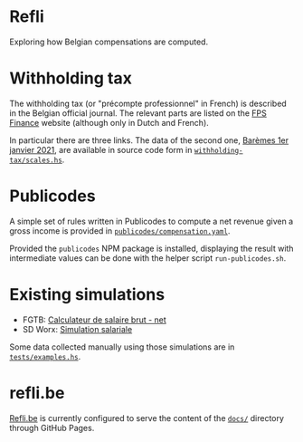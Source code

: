 # Refli

Exploring how Belgian compensations are computed.


# Withholding tax

The withholding tax (or "précompte professionnel" in French) is described in
the Belgian official journal. The relevant parts are listed on the [FPS
Finance] website (although only in Dutch and French).

In particular there are three links. The data of the second one, [Barèmes 1er
janvier 2021], are available in source code form in
[`withholding-tax/scales.hs`](withholding-tax/scales.hs).

[FPS Finance]:
https://finances.belgium.be/fr/entreprises/personnel_et_remuneration/precompte_professionnel/calcul
[Barèmes 1er janvier 2021]:
https://finances.belgium.be/sites/default/files/Bar%C3%A8mes%201er%20janvier%202021%20%28AR%2016%20d%C3%A9cembre%202020%29.pdf


# Publicodes

A simple set of rules written in Publicodes to compute a net revenue given a
gross income is provided in
[`publicodes/compensation.yaml`](publicodes/compensation.yaml).

Provided the `publicodes` NPM package is installed, displaying the result with
intermediate values can be done with the helper script `run-publicodes.sh`.


# Existing simulations

- FGTB: [Calculateur de salaire brut - net](https://www.fgtb.be/calcul-salaire-brut-net)
- SD Worx: [Simulation salariale](www.sd.be/loonsimulator/public/?lang=FR)

Some data collected manually using those simulations are in
[`tests/examples.hs`](tests/examples.hs).


# refli.be

[Refli.be](https://refli.be) is currently configured to serve the content of
the [`docs/`](docs/) directory through GitHub Pages.
